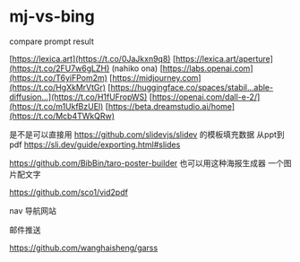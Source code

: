 # mj-vs-bing
compare prompt result 


[https://lexica.art](https://t.co/0JaJkxn9q8) [https://lexica.art/aperture](https://t.co/2FU7w6gLZH) 
(nahiko ona) [https://labs.openai.com](https://t.co/T6yiFPom2m) 
[https://midjourney.com](https://t.co/HgXkMrVtGr) 
[https://huggingface.co/spaces/stabil...able-diffusion…](https://t.co/H1fUFropWS) 
[https://openai.com/dall-e-2/](https://t.co/m1UkfBzUEl) 
[https://beta.dreamstudio.ai/home](https://t.co/Mcb4TWkQRw)


是不是可以直接用 https://github.com/slidevjs/slidev 的模板填充数据 从ppt到pdf
https://sli.dev/guide/exporting.html#slides



https://github.com/BibBin/taro-poster-builder
也可以用这种海报生成器 一个图片配文字


https://github.com/sco1/vid2pdf


nav 导航网站



邮件推送

https://github.com/wanghaisheng/garss
